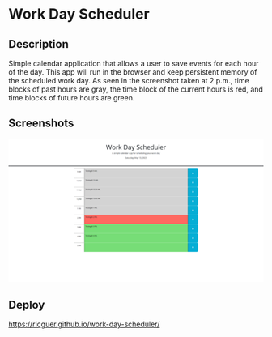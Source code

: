 # Work Day Scheduler

## Description
Simple calendar application that allows a user to save events for each hour of the day. This app will run in the browser and keep persistent memory of the scheduled work day. As seen in the screenshot taken at 2 p.m., time blocks of past hours are gray, the time block of the current hours is red, and time blocks of future hours are green.

## Screenshots
![Work Day Scheduler](./assets/images/work-day-scheduler-screenshot.png)

## Deploy
https://ricguer.github.io/work-day-scheduler/
